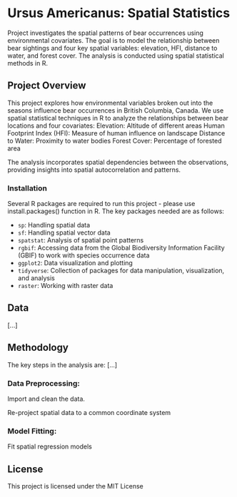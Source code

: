 # Ursus Americanus: Spatial Statistics
Project investigates the spatial patterns of bear occurrences using environmental covariates. The goal is to model the relationship between bear sightings and four key spatial variables: elevation, HFI, distance to water, and forest cover. The analysis is conducted using spatial statistical methods in R.

## Project Overview
This project explores how environmental variables broken out into the seasons influence bear occurrences in British Columbia, Canada. We use spatial statistical techniques in R to analyze the relationships between bear locations and four covariates:
Elevation: Altitude of different areas
Human Footprint Index (HFI): Measure of human influence on landscape
Distance to Water: Proximity to water bodies
Forest Cover: Percentage of forested area

The analysis incorporates spatial dependencies between the observations, providing insights into spatial autocorrelation and patterns.

### Installation
Several R packages are required to run this project - please use install.packages() function in R. The key packages needed are as follows:
- `sp`: Handling spatial data 
- `sf`: Handling spatial vector data
- `spatstat`: Analysis of spatial point patterns
- `rgbif`: Accessing data from the Global Biodiversity Information Facility (GBIF) to work with species occurrence data
- `ggplot2`: Data visualization and plotting
- `tidyverse`: Collection of packages for data manipulation, visualization, and analysis
- `raster`: Working with raster data 

## Data
[...]

## Methodology

The key steps in the analysis are:
[...]

### Data Preprocessing:

Import and clean the data.

Re-project spatial data to a common coordinate system 

### Model Fitting:

Fit spatial regression models 


## License
This project is licensed under the MIT License
